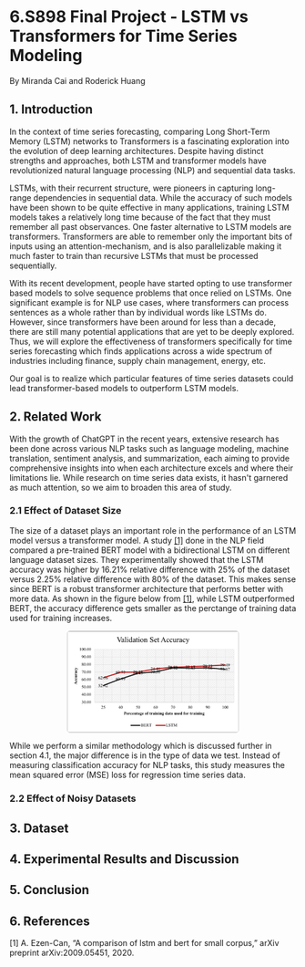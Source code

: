 # 6.S898 Final Project - LSTM vs Transformers for Time Series Modeling

By Miranda Cai and Roderick Huang

## 1. Introduction
In the context of time series forecasting, comparing Long Short-Term Memory (LSTM) networks to Transformers is a fascinating exploration into the evolution of deep learning architectures. Despite having distinct strengths and approaches, both LSTM and transformer models have revolutionized natural language processing (NLP) and sequential data tasks. 

LSTMs, with their recurrent structure, were pioneers in capturing long-range dependencies in sequential data. While the accuracy of such models have been shown to be quite effective in many applications, training LSTM models takes a relatively long time because of the fact that they must remember all past observances. One faster alternative to LSTM models are transformers. Transformers are able to remember only the important bits of inputs using an attention-mechanism, and is also parallelizable making it much faster to train than recursive LSTMs that must be processed sequentially. 

With its recent development, people have started opting to use transformer based models to solve sequence problems that once relied on LSTMs. One significant example is for NLP use cases, where transformers can process sentences as a whole rather than by individual words like LSTMs do. However, since transformers have been around for less than a decade, there are still many potential applications that are yet to be deeply explored. Thus, we will explore the effectiveness of transformers specifically for time series forecasting which finds applications across a wide spectrum of industries including finance, supply chain management, energy, etc. 

Our goal is to realize which particular features of time series datasets could lead transformer-based models to outperform LSTM models. 

## 2. Related Work

With the growth of ChatGPT in the recent years, extensive research has been done across various NLP tasks such as language modeling, machine translation, sentiment analysis, and summarization, each aiming to provide comprehensive insights into when each architecture excels and where their limitations lie. While research on time series data exists, it hasn't garnered as much attention, so we aim to broaden this area of study.

### 2.1 Effect of Dataset Size
The size of a dataset plays an important role in the performance of an LSTM model versus a transformer model. A study [[1]](#1) done in the NLP field compared a pre-trained BERT model with a bidirectional LSTM on different language dataset sizes. They experimentally showed that the LSTM accuracy was higher by 16.21% relative difference with 25% of the dataset versus 2.25% relative difference with 80% of the dataset. This makes sense since BERT is a robust transformer architecture that performs better with more data. As shown in the figure below from [[1]](#1), while LSTM outperformed BERT, the accuracy difference gets smaller as the perctange of training data used for training increases.
<div class="image-container">
  <img src="./assets/img/2023-12-12-time-series-lstm-transformer/dataset_size_research_fig.png" alt="Image Description">
  <p class="caption"></p>
</div>
While we perform a similar methodology which is discussed further in section 4.1, the major difference is in the type of data we test. Instead of measuring classification accuracy for NLP tasks, this study measures the mean squared error (MSE) loss for regression time series data. 

### 2.2 Effect of Noisy Datasets


## 3. Dataset

## 4. Experimental Results and Discussion

## 5. Conclusion

## 6. References
<a id="1">[1]</a> 
A. Ezen-Can, “A comparison of lstm and bert for small corpus,” arXiv preprint arXiv:2009.05451, 2020.


<style>
    .image-container {
      text-align: center;
    }
    .image-container img {
      display: block;
      margin: 0 auto;
      /* Additional styling for the image */
      width: 300px; /* Adjust the width as needed */
      height: auto;
      border: 1px solid #ccc;
      border-radius: 5px;
    }
    .caption {
      font-style: italic;
      color: #666;
    }
  </style>